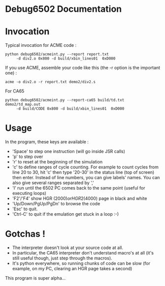 # Debug6502 Documentation

# Invocation

Typical invocation for ACME code :

    python debug6502/acmeint.py --report report.txt
         -d div2.o 0x800 -d build/xbin_lines01  0xD000

If you use ACME, assemble your code like this (the -r option is the important one) :

    acme -o div2.o -r report.txt demo2/div2.s

For CA65

    python debug6502/acmeint.py --report-ca65 build/td.txt demo2/td_map.out
         -d build/CODE 0x800 -d build/xbin_lines01  0xD000


# Usage

In the program, these keys are available :

- 'Space' to step one instruction (will go inside JSR calls)
- 'p' to step over
- 'r' to reset at the beginning of the simulation
- 'c' to define ranges of cycle counting. For example
  to count cycles from line 20 to 30, hit 'c' then type '20-30'
  in the status line (top of screen) then enter. Instead of line
  numbers, you can give labels' names.
  You can also give several ranges separated by ','
- 'l' run until the 6502 PC comes back to the same point (useful for executing loops)
- 'F2'/'F4' show HGR ($2000) or HGR2 ($4000) page in black and white
- 'Up/Down/PgUp/PgDn' to browse the code
- 'Esc' to quit.
- 'Ctrl-C' to quit if the emulation get stuck in a loop :-)

# Gotchas !

- The interpreter doesn't look at your source code at all.
- In particular, the CA65 interpreter don't understand macro's at all (it's still useful though, just step through the macros).
- It's python everywhere, so running chunks of code can be slow (for example, on my PC, clearing an HGR page takes a second)

This program is super alpha...
